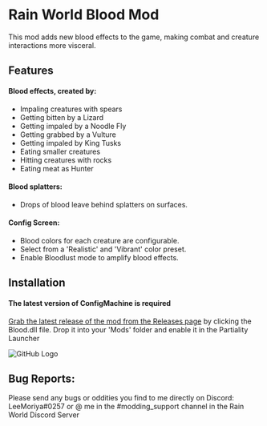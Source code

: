 # Rain World Blood Mod

This mod adds new blood effects to the game, making combat and creature interactions more visceral.

## Features
#### Blood effects, created by:

- Impaling creatures with spears
- Getting bitten by a Lizard
- Getting impaled by a Noodle Fly
- Getting grabbed by a Vulture
- Getting impaled by King Tusks
- Eating smaller creatures
- Hitting creatures with rocks
- Eating meat as Hunter

#### Blood splatters:

- Drops of blood leave behind splatters on surfaces.

#### Config Screen:

- Blood colors for each creature are configurable.
- Select from a 'Realistic' and 'Vibrant' color preset.
- Enable Bloodlust mode to amplify blood effects.

## Installation
#### The latest version of ConfigMachine is required
[Grab the latest release of the mod from the Releases page](https://github.com/LeeMoriya/Blood/releases) by clicking the Blood.dll file. Drop it into your 'Mods' folder and enable it in the Partiality Launcher

![GitHub Logo](https://imgur.com/zXrdnHV.png)

## Bug Reports:
Please send any bugs or oddities you find to me directly on Discord: LeeMoriya#0257 or @ me in the #modding_support channel in the Rain World Discord Server
